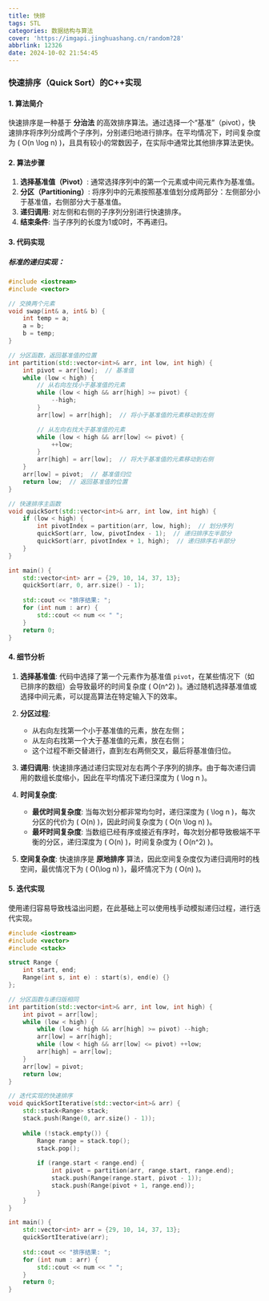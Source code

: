 ```yaml
---
title: 快排
tags: STL
categories: 数据结构与算法
cover: 'https://imgapi.jinghuashang.cn/random?28'
abbrlink: 12326
date: 2024-10-02 21:54:45
---
```

### 快速排序（Quick Sort）的C++实现

#### 1. 算法简介
快速排序是一种基于 **分治法** 的高效排序算法。通过选择一个“基准”（pivot），快速排序将序列分成两个子序列，分别递归地进行排序。在平均情况下，时间复杂度为 \( O(n \log n) \)，且具有较小的常数因子，在实际中通常比其他排序算法更快。

#### 2. 算法步骤

1. **选择基准值（Pivot）**: 通常选择序列中的第一个元素或中间元素作为基准值。
2. **分区（Partitioning）**: 将序列中的元素按照基准值划分成两部分：左侧部分小于基准值，右侧部分大于基准值。
3. **递归调用**: 对左侧和右侧的子序列分别进行快速排序。
4. **结束条件**: 当子序列的长度为1或0时，不再递归。

#### 3. 代码实现

##### 标准的递归实现：

```cpp
#include <iostream>
#include <vector>

// 交换两个元素
void swap(int& a, int& b) {
    int temp = a;
    a = b;
    b = temp;
}

// 分区函数，返回基准值的位置
int partition(std::vector<int>& arr, int low, int high) {
    int pivot = arr[low];  // 基准值
    while (low < high) {
        // 从右向左找小于基准值的元素
        while (low < high && arr[high] >= pivot) {
            --high;
        }
        arr[low] = arr[high];  // 将小于基准值的元素移动到左侧

        // 从左向右找大于基准值的元素
        while (low < high && arr[low] <= pivot) {
            ++low;
        }
        arr[high] = arr[low];  // 将大于基准值的元素移动到右侧
    }
    arr[low] = pivot;  // 基准值归位
    return low;  // 返回基准值的位置
}

// 快速排序主函数
void quickSort(std::vector<int>& arr, int low, int high) {
    if (low < high) {
        int pivotIndex = partition(arr, low, high);  // 划分序列
        quickSort(arr, low, pivotIndex - 1);  // 递归排序左半部分
        quickSort(arr, pivotIndex + 1, high);  // 递归排序右半部分
    }
}

int main() {
    std::vector<int> arr = {29, 10, 14, 37, 13};
    quickSort(arr, 0, arr.size() - 1);
    
    std::cout << "排序结果: ";
    for (int num : arr) {
        std::cout << num << " ";
    }
    return 0;
}
```

#### 4. 细节分析

1. **选择基准值**: 代码中选择了第一个元素作为基准值 `pivot`，在某些情况下（如已排序的数组）会导致最坏的时间复杂度 \( O(n^2) \)。通过随机选择基准值或选择中间元素，可以提高算法在特定输入下的效率。

2. **分区过程**: 
   - 从右向左找第一个小于基准值的元素，放在左侧；
   - 从左向右找第一个大于基准值的元素，放在右侧；
   - 这个过程不断交替进行，直到左右两侧交叉，最后将基准值归位。

3. **递归调用**: 快速排序通过递归实现对左右两个子序列的排序。由于每次递归调用的数组长度缩小，因此在平均情况下递归深度为 \( \log n \)。

4. **时间复杂度**:
   - **最优时间复杂度**: 当每次划分都非常均匀时，递归深度为 \( \log n \)，每次分区的代价为 \( O(n) \)，因此时间复杂度为 \( O(n \log n) \)。
   - **最坏时间复杂度**: 当数组已经有序或接近有序时，每次划分都导致极端不平衡的分区，递归深度为 \( O(n) \)，时间复杂度为 \( O(n^2) \)。

5. **空间复杂度**: 快速排序是 **原地排序** 算法，因此空间复杂度仅为递归调用时的栈空间，最优情况下为 \( O(\log n) \)，最坏情况下为 \( O(n) \)。

#### 5. 迭代实现
使用递归容易导致栈溢出问题，在此基础上可以使用栈手动模拟递归过程，进行迭代实现。

```cpp
#include <iostream>
#include <vector>
#include <stack>

struct Range {
    int start, end;
    Range(int s, int e) : start(s), end(e) {}
};

// 分区函数与递归版相同
int partition(std::vector<int>& arr, int low, int high) {
    int pivot = arr[low];
    while (low < high) {
        while (low < high && arr[high] >= pivot) --high;
        arr[low] = arr[high];
        while (low < high && arr[low] <= pivot) ++low;
        arr[high] = arr[low];
    }
    arr[low] = pivot;
    return low;
}

// 迭代实现的快速排序
void quickSortIterative(std::vector<int>& arr) {
    std::stack<Range> stack;
    stack.push(Range(0, arr.size() - 1));
    
    while (!stack.empty()) {
        Range range = stack.top();
        stack.pop();
        
        if (range.start < range.end) {
            int pivot = partition(arr, range.start, range.end);
            stack.push(Range(range.start, pivot - 1));
            stack.push(Range(pivot + 1, range.end));
        }
    }
}

int main() {
    std::vector<int> arr = {29, 10, 14, 37, 13};
    quickSortIterative(arr);
    
    std::cout << "排序结果: ";
    for (int num : arr) {
        std::cout << num << " ";
    }
    return 0;
}
```

